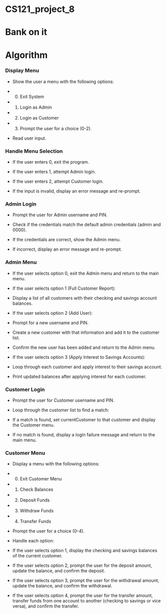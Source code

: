 # CS121_project_8

# Bank on it

# Algorithm 

### Display Menu

- Show the user a menu with the following options:

- 0) Exit System

- 1) Login as Admin

- 2) Login as Customer

- 3) Prompt the user for a choice (0-2).

- Read user input.

### Handle Menu Selection
- If the user enters 0, exit the program.

- If the user enters 1, attempt Admin login.

- If the user enters 2, attempt Customer login.

- If the input is invalid, display an error message and re-prompt.

### Admin Login
- Prompt the user for Admin username and PIN.

- Check if the credentials match the default admin credentials (admin and 0000).

- If the credentials are correct, show the Admin menu.

- If incorrect, display an error message and re-prompt.

### Admin Menu
- If the user selects option 0, exit the Admin menu and return to the main menu.

- If the user selects option 1 (Full Customer Report):

- Display a list of all customers with their checking and savings account balances.

- If the user selects option 2 (Add User):

- Prompt for a new username and PIN.

- Create a new customer with that information and add it to the customer list.

- Confirm the new user has been added and return to the Admin menu.

- If the user selects option 3 (Apply Interest to Savings Accounts):

- Loop through each customer and apply interest to their savings account.

- Print updated balances after applying interest for each customer.

### Customer Login
- Prompt the user for Customer username and PIN.

- Loop through the customer list to find a match:

- If a match is found, set currentCustomer to that customer and display the Customer menu.

- If no match is found, display a login failure message and return to the main menu.

### Customer Menu
- Display a menu with the following options:

- 0) Exit Customer Menu

- 1) Check Balances

- 2) Deposit Funds

- 3) Withdraw Funds

- 4) Transfer Funds

- Prompt the user for a choice (0-4).

- Handle each option:

- If the user selects option 1, display the checking and savings balances of the current customer.

- If the user selects option 2, prompt the user for the deposit amount, update the balance, and confirm the deposit.

- If the user selects option 3, prompt the user for the withdrawal amount, update the balance, and confirm the withdrawal.

- If the user selects option 4, prompt the user for the transfer amount, transfer funds from one account to another (checking to savings or vice versa), and confirm the transfer.
